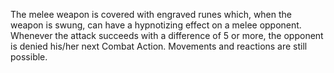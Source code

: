 The melee weapon is covered with engraved runes which, when the weapon is swung, can have a hypnotizing effect on a melee opponent. Whenever the attack succeeds with a difference of 5 or more, the opponent is denied his/her next Combat Action. Movements and reactions are still possible.

